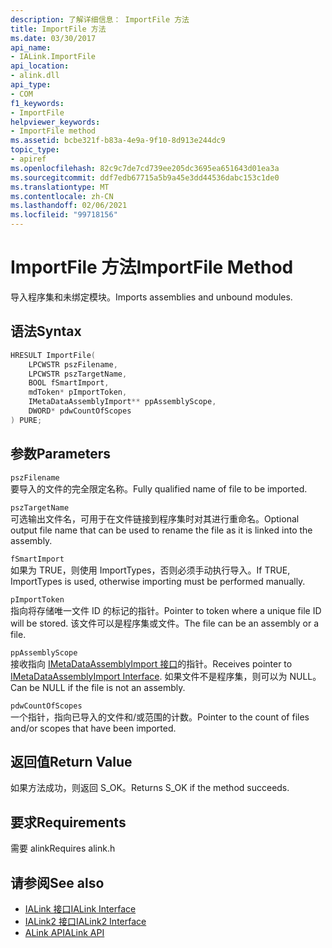 ```yaml
---
description: 了解详细信息： ImportFile 方法
title: ImportFile 方法
ms.date: 03/30/2017
api_name:
- IALink.ImportFile
api_location:
- alink.dll
api_type:
- COM
f1_keywords:
- ImportFile
helpviewer_keywords:
- ImportFile method
ms.assetid: bcbe321f-b83a-4e9a-9f10-8d913e244dc9
topic_type:
- apiref
ms.openlocfilehash: 82c9c7de7cd739ee205dc3695ea651643d01ea3a
ms.sourcegitcommit: ddf7edb67715a5b9a45e3dd44536dabc153c1de0
ms.translationtype: MT
ms.contentlocale: zh-CN
ms.lasthandoff: 02/06/2021
ms.locfileid: "99718156"
---
```

# <a name="importfile-method"></a><span data-ttu-id="378dc-103">ImportFile 方法</span><span class="sxs-lookup"><span data-stu-id="378dc-103">ImportFile Method</span></span>

<span data-ttu-id="378dc-104">导入程序集和未绑定模块。</span><span class="sxs-lookup"><span data-stu-id="378dc-104">Imports assemblies and unbound modules.</span></span>  
  
## <a name="syntax"></a><span data-ttu-id="378dc-105">语法</span><span class="sxs-lookup"><span data-stu-id="378dc-105">Syntax</span></span>  
  
```cpp  
HRESULT ImportFile(  
    LPCWSTR pszFilename,  
    LPCWSTR pszTargetName,  
    BOOL fSmartImport,  
    mdToken* pImportToken,  
    IMetaDataAssemblyImport** ppAssemblyScope,  
    DWORD* pdwCountOfScopes  
) PURE;  
```  
  
## <a name="parameters"></a><span data-ttu-id="378dc-106">参数</span><span class="sxs-lookup"><span data-stu-id="378dc-106">Parameters</span></span>  

 `pszFilename`  
 <span data-ttu-id="378dc-107">要导入的文件的完全限定名称。</span><span class="sxs-lookup"><span data-stu-id="378dc-107">Fully qualified name of file to be imported.</span></span>  
  
 `pszTargetName`  
 <span data-ttu-id="378dc-108">可选输出文件名，可用于在文件链接到程序集时对其进行重命名。</span><span class="sxs-lookup"><span data-stu-id="378dc-108">Optional output file name that can be used to rename the file as it is linked into the assembly.</span></span>  
  
 `fSmartImport`  
 <span data-ttu-id="378dc-109">如果为 TRUE，则使用 ImportTypes，否则必须手动执行导入。</span><span class="sxs-lookup"><span data-stu-id="378dc-109">If TRUE, ImportTypes is used, otherwise importing must be performed manually.</span></span>  
  
 `pImportToken`  
 <span data-ttu-id="378dc-110">指向将存储唯一文件 ID 的标记的指针。</span><span class="sxs-lookup"><span data-stu-id="378dc-110">Pointer to token where a unique file ID will be stored.</span></span> <span data-ttu-id="378dc-111">该文件可以是程序集或文件。</span><span class="sxs-lookup"><span data-stu-id="378dc-111">The file can be an assembly or a file.</span></span>  
  
 `ppAssemblyScope`  
 <span data-ttu-id="378dc-112">接收指向 [IMetaDataAssemblyImport 接口](../metadata/imetadataassemblyimport-interface.md)的指针。</span><span class="sxs-lookup"><span data-stu-id="378dc-112">Receives pointer to [IMetaDataAssemblyImport Interface](../metadata/imetadataassemblyimport-interface.md).</span></span> <span data-ttu-id="378dc-113">如果文件不是程序集，则可以为 NULL。</span><span class="sxs-lookup"><span data-stu-id="378dc-113">Can be NULL if the file is not an assembly.</span></span>  
  
 `pdwCountOfScopes`  
 <span data-ttu-id="378dc-114">一个指针，指向已导入的文件和/或范围的计数。</span><span class="sxs-lookup"><span data-stu-id="378dc-114">Pointer to the count of files and/or scopes that have been imported.</span></span>  
  
## <a name="return-value"></a><span data-ttu-id="378dc-115">返回值</span><span class="sxs-lookup"><span data-stu-id="378dc-115">Return Value</span></span>  

 <span data-ttu-id="378dc-116">如果方法成功，则返回 S_OK。</span><span class="sxs-lookup"><span data-stu-id="378dc-116">Returns S_OK if the method succeeds.</span></span>  
  
## <a name="requirements"></a><span data-ttu-id="378dc-117">要求</span><span class="sxs-lookup"><span data-stu-id="378dc-117">Requirements</span></span>  

 <span data-ttu-id="378dc-118">需要 alink</span><span class="sxs-lookup"><span data-stu-id="378dc-118">Requires alink.h</span></span>  
  
## <a name="see-also"></a><span data-ttu-id="378dc-119">请参阅</span><span class="sxs-lookup"><span data-stu-id="378dc-119">See also</span></span>

- [<span data-ttu-id="378dc-120">IALink 接口</span><span class="sxs-lookup"><span data-stu-id="378dc-120">IALink Interface</span></span>](ialink-interface.md)
- [<span data-ttu-id="378dc-121">IALink2 接口</span><span class="sxs-lookup"><span data-stu-id="378dc-121">IALink2 Interface</span></span>](ialink2-interface.md)
- [<span data-ttu-id="378dc-122">ALink API</span><span class="sxs-lookup"><span data-stu-id="378dc-122">ALink API</span></span>](index.md)
